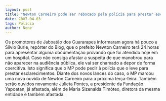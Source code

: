 ```yaml
---
layout: post
title: "Newton Carneiro pode ser rebocado pela polícia para prestar esclarecimentos ao MP"
date: 2007-04-03
tags: Polícia
author: None
---
```

Os promotores de Jaboatão dos Guararapes informaram agora há pouco a Sílvio Burle, repórter do Blog, que o prefeito Newton Carneiro terá 24 horas para apresentar alguma documentação provando que foi atendido hoje em um hospital.
Caso não consiga afastar a suspeita de que manobrou para não aparecer na audiência pública, ele vai ser chamado a depor de forma coercitiva. Isto significa que o MP pode pedir&nbsp;à polícia que o leve para prestar esclarecimentos.
Diante dos novos lances do caso, o MP marcou uma nova ouvida de Newton Carneiro para a próxima terça-feira. Também serão ouvidos novamente Julieta Pontes, a presidente da Fundação Yapoatan, já afastada, além de Maria Sizenalda Timóteo, diretora da mesma entidade e também afastada. 